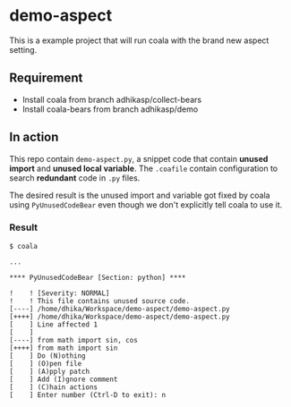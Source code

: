 # demo-aspect

This is a example project that will run coala with the brand new aspect
setting.

## Requirement

- Install coala from branch adhikasp/collect-bears
- Install coala-bears from branch adhikasp/demo

## In action

This repo contain `demo-aspect.py`, a snippet code that contain
**unused import** and **unused local variable**. The `.coafile` contain
configuration to search **redundant** code in `.py` files.

The desired result is the unused import and variable got fixed by coala using
`PyUnusedCodeBear` even though we don't explicitly tell coala to use it.

### Result

```
$ coala

...

**** PyUnusedCodeBear [Section: python] ****

!    ! [Severity: NORMAL]
!    ! This file contains unused source code.
[----] /home/dhika/Workspace/demo-aspect/demo-aspect.py
[++++] /home/dhika/Workspace/demo-aspect/demo-aspect.py
[    ] Line affected 1
[    ] 
[----] from math import sin, cos
[++++] from math import sin
[    ] Do (N)othing
[    ] (O)pen file
[    ] (A)pply patch
[    ] Add (I)gnore comment
[    ] (C)hain actions
[    ] Enter number (Ctrl-D to exit): n
```
